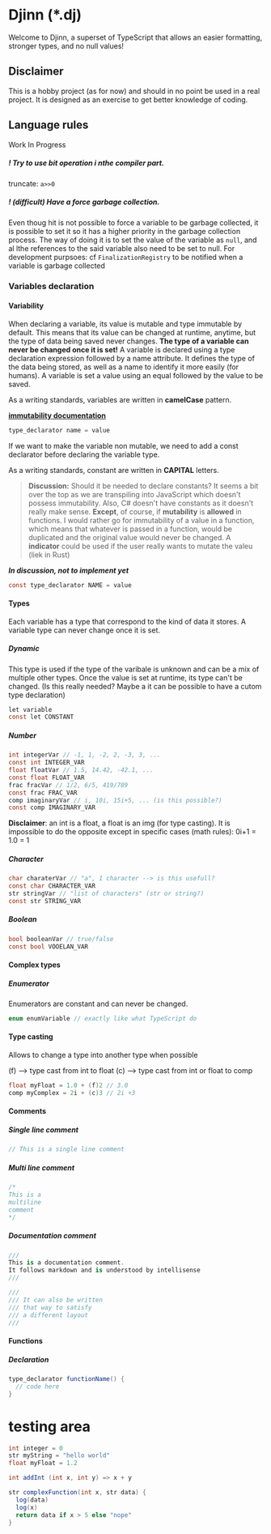 # Djinn (\*.dj)

Welcome to Djinn, a superset of TypeScript that allows an easier formatting, stronger types, and no null values!

## Disclaimer

This is a hobby project (as for now) and should in no point be used in a real project. It is designed as an exercise to get better knowledge of coding.

## Language rules

Work In Progress

##### ! Try to use bit operation i nthe compiler part.

truncate: `a>>0`

##### ! (difficult) Have a force garbage collection.

Even thoug hit is not possible to force a variable to be garbage collected, it is possible to set it so it has a higher priority in the garbage collection process.
The way of doing it is to set the value of the variable as `null`, and al lthe references to the said variable also need to be set to null.
For development purpsoes: cf `FinalizationRegistry` to be notified when a variable is garbage collected

### Variables declaration

#### Variability

When declaring a variable, its value is mutable and type immutable by default. This means that its value can be changed at runtime, anytime, but the type of data being saved never changes. **The type of a variable can never be changed once it is set!**
A variable is declared using a type declaration expression followed by a name attribute. It defines the type of the data being stored, as well as a name to identify it more easily (for humans).
A variable is set a value using an equal followed by the value to be saved.

As a writing standards, variables are written in **camelCase** pattern.

**[immutability documentation](variable-immutability.md)**

```cs
type_declarator name = value
```

If we want to make the variable non mutable, we need to add a const declarator before declaring the variable type.

As a writing standards, constant are written in **CAPITAL** letters.

> **Discussion:**
> Should it be needed to declare constants? It seems a bit over the top as we are transpiling into
> JavaScript which doesn't possess immutability. Also, C# doesn't have constants as it doesn't really
> make sense.
> **Except**, of course, if **mutability** is **allowed** in functions.
> I would rather go for immutability of a value in a function, which means that whatever is passed in a
> function, would be duplicated and the original value would never be changed. A **indicator** could
> be used if the user really wants to mutate the valeu (liek in Rust)

<i>**In discussion, not to implement yet**</i>

```cs
const type_declarator NAME = value
```

#### Types

Each variable has a type that correspond to the kind of data it stores. A variable type can never change once it is set.

##### Dynamic

This type is used if the type of the varibale is unknown and can be a mix of multiple other types. Once the value is set at runtime, its type can't be changed.
(Is this really needed? Maybe a it can be possible to have a cutom type declaration)

```cs
let variable
const let CONSTANT
```

##### Number

```cs
int integerVar // -1, 1, -2, 2, -3, 3, ...
const int INTEGER_VAR
float floatVar // 1.5, 14.42, -42.1, ...
const float FLOAT_VAR
frac fracVar // 1/2, 6/5, 419/789
const frac FRAC_VAR 
comp imaginaryVar // i, 10i, 15i+5, ... (is this possible?)
const comp IMAGINARY_VAR
```

**Disclaimer**: an int is a float, a float is an img (for type casting). It is impossible to do the opposite except in specific cases (math rules): 0i+1 = 1.0 = 1

##### Character

```cs
char charaterVar // "a", 1 character --> is this usefull?
const char CHARACTER_VAR
str stringVar // "list of characters" (str or string?)
const str STRING_VAR
```

##### Boolean

```cs
bool booleanVar // true/false
const bool VOOELAN_VAR
```

#### Complex types

##### Enumerator

Enumerators are constant and can never be changed.

```cs
enum enumVariable // exactly like what TypeScript do
```

#### Type casting

Allows to change a type into another type when possible

(f) --> type cast from int to float
(c) --> type cast from int or float to comp

```cs
float myFloat = 1.0 + (f)2 // 3.0
comp myComplex = 2i + (c)3 // 2i +3
```

#### Comments

##### Single line comment

```cs
// This is a single line comment
```

##### Multi line comment

```cs
/*
This is a
multiline
comment
*/
```

##### Documentation comment

```cs
///
This is a documentation comment.
It follows markdown and is understood by intellisense
///

///
/// It can also be written
/// that way to satisfy
/// a different layout
///
```

#### Functions

##### Declaration

```cs
type_declarator functionName() {
  // code here
}
```

# testing area

```cs
int integer = 0
str myString = "hello world"
float myFloat = 1.2

int addInt (int x, int y) => x + y

str complexFunction(int x, str data) {
  log(data)
  log(x)
  return data if x > 5 else "nope"
}

```
